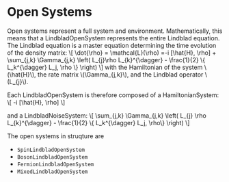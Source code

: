 # Open Systems

Open systems represent a full system and environment. Mathematically, this means that a LindbladOpenSystem represents the entire Lindblad equation. The Lindblad equation is a master equation determining the time evolution of the density matrix:
\\[
     \dot{\rho} = \mathcal{L}(\rho) =-i \[\hat{H}, \rho\] + \sum_{j,k} \Gamma_{j,k} \left( L_{j}\rho L_{k}^{\dagger} - \frac{1}{2} \\{ L_k^{\dagger} L_j, \rho \\} \right)
\\]
with the Hamiltonian of the system \\(\hat{H}\\), the rate matrix \\(\Gamma_{j,k}\\), and the Lindblad operator \\(L_{j}\\).

Each LindbladOpenSystem is therefore composed of a HamiltonianSystem:
\\[
    -i \[\hat{H}, \rho\]
\\]

and a LindbladNoiseSystem:
\\[
    \sum_{j,k} \Gamma_{j,k} \left( L_{j} \rho L_{k}^{\dagger} - \frac{1}{2} \\{ L_k^{\dagger} L_j, \rho\\} \right)
\\]


The open systems in struqture are

* `SpinLindbladOpenSystem`
* `BosonLindbladOpenSystem`
* `FermionLindbladOpenSystem`
* `MixedLindbladOpenSystem`
